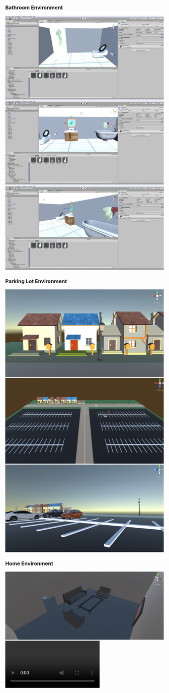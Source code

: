 ### Bathroom Environment
<img src="Environment Screenshots-1.jpg" />
<img src="Environment Screenshots1-1.jpg" />
<img src="Environment Screenshots2-1.jpg" />

### Parking Lot Environment
<img src="Screen Shot 2018-01-25 at 1.59.34 PM.png" />
<img src="Screen Shot 2018-01-25 at 2.21.21 PM.png" />
<img src="Screen Shot 2018-01-25 at 2.22.24 PM.png" />

### Home Environment
<img src="Copy of Living Room.PNG" />
<video controls>
  <source src="HE2 - Copy.mp4" type="video/mp4">
  </video>
